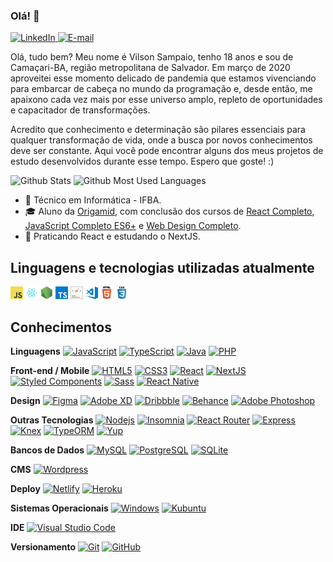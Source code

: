 ### Olá! 👋

<a href="https://www.linkedin.com/in/vilsonsampaio/" target="_blank">
<img src="https://img.shields.io/badge/-LinkedIn-blue?style=flat-square&logo=Linkedin&logoColor=white" alt="LinkedIn">
</a>

<a href="mailto:vilson.sampaio04@gmail.com" target="_blank">
<img src="https://img.shields.io/badge/-Gmail-c14438?style=flat-square&logo=Gmail&logoColor=white&link=mailto:contato.vilsonsampaio@gmail.com" alt="E-mail">
</a>

Olá, tudo bem? Meu nome é Vilson Sampaio, tenho 18 anos e sou de Camaçari-BA, região metropolitana de Salvador. Em março de 2020 aproveitei esse momento delicado de pandemia que estamos vivenciando para embarcar de cabeça no mundo da programação e, desde então, me apaixono cada vez mais por esse universo amplo, repleto de oportunidades e capacitador de transformações. 

Acredito que conhecimento e determinação são pilares essenciais para qualquer transformação de vida, onde a busca por novos conhecimentos deve ser constante. Aqui você pode encontrar alguns dos meus projetos de estudo desenvolvidos durante esse tempo. Espero que goste! :) 

![Github Stats](https://github-readme-stats.vercel.app/api?username=vilsonsampaio&show_icons=true)
![Github Most Used Languages](https://github-readme-stats.vercel.app/api/top-langs/?username=vilsonsampaio&layout=compact)

- 📘 Técnico em Informática - IFBA.
- 🎓 Aluno da [Origamid](https://www.origamid.com/), com conclusão dos cursos de [React Completo](https://www.origamid.com/certificate/9f122bcd/), [JavaScript Completo ES6+](https://www.origamid.com/certificate/cb0b88b5/) e [Web Design Completo](https://www.origamid.com/certificate/ebe04f2f/).
- 🌱 Praticando React e estudando o NextJS.

## Linguagens e tecnologias utilizadas atualmente

<code><img height="20" src="https://raw.githubusercontent.com/github/explore/80688e429a7d4ef2fca1e82350fe8e3517d3494d/topics/javascript/javascript.png"></code>
<code><img height="20" src="https://raw.githubusercontent.com/github/explore/80688e429a7d4ef2fca1e82350fe8e3517d3494d/topics/react/react.png"></code>
<code><img height="20" src="https://raw.githubusercontent.com/github/explore/80688e429a7d4ef2fca1e82350fe8e3517d3494d/topics/nodejs/nodejs.png"></code>
<code><img height="20" src="https://raw.githubusercontent.com/github/explore/80688e429a7d4ef2fca1e82350fe8e3517d3494d/topics/typescript/typescript.png"></code>
<code><img height="20" src="https://raw.githubusercontent.com/github/explore/80688e429a7d4ef2fca1e82350fe8e3517d3494d/topics/styled-components/styled-components.png"></code>
<code><img height="20" src="https://raw.githubusercontent.com/github/explore/80688e429a7d4ef2fca1e82350fe8e3517d3494d/topics/visual-studio-code/visual-studio-code.png"></code>
<code><img height="20" src="https://raw.githubusercontent.com/github/explore/80688e429a7d4ef2fca1e82350fe8e3517d3494d/topics/html/html.png"></code>
<code><img height="20" src="https://raw.githubusercontent.com/github/explore/80688e429a7d4ef2fca1e82350fe8e3517d3494d/topics/css/css.png"></code>


## Conhecimentos

**Linguagens**
[![JavaScript](https://img.shields.io/badge/-JavaScript-black?style=flat-square&logo=javascript&link=https://github.com/vilsonsampaio/)](https://github.com/vilsonsampaio/)
[![TypeScript](https://img.shields.io/badge/-TypeScript-black?style=flat-square&logo=typescript&link=https://github.com/vilsonsampaio/)](https://github.com/vilsonsampaio/)
[![Java](https://img.shields.io/badge/-Java-3571AF?style=flat-square&logo=Java&link=https://github.com/vilsonsampaio/)](https://github.com/vilsonsampaio/)
[![PHP](https://img.shields.io/badge/-PHP-222430?style=flat-square&logo=php&link=https://github.com/vilsonsampaio/)](https://github.com/vilsonsampaio/)

**Front-end / Mobile**
[![HTML5](https://img.shields.io/badge/-HTML5-E34F26?style=flat-square&logo=html5&logoColor=white&link=https://github.com/vilsonsampaio/)](https://github.com/vilsonsampaio/)
[![CSS3](https://img.shields.io/badge/-CSS3-1572B6?style=flat-square&logo=css3&link=https://github.com/vilsonsampaio/)](https://github.com/vilsonsampaio/)
[![React](https://img.shields.io/badge/-React-black?style=flat-square&logo=react&link=https://github.com/vilsonsampaio/)](https://github.com/vilsonsampaio/)
[![NextJS](https://img.shields.io/badge/-NextJS-black?style=flat-square&logo=next.js&link=https://github.com/vilsonsampaio/)](https://github.com/vilsonsampaio/)
[![Styled Components](https://img.shields.io/badge/-Styled%20Components-pink?style=flat-square&logo=styled-components)](https://github.com/vilsonsampaio/)
[![Sass](https://img.shields.io/badge/-Sass-black?style=flat-square&logo=sass)](https://github.com/vilsonsampaio/)
[![React Native](https://img.shields.io/badge/-React%20Native-black?style=flat-square&logo=react)](https://github.com/vilsonsampaio/)

**Design**
[![Figma](https://img.shields.io/badge/-Figma-black?style=flat-square&logo=figma&link=https://github.com/vilsonsampaio/)](https://github.com/vilsonsampaio/)
[![Adobe XD](https://img.shields.io/badge/-Adobe%20XD-444444?style=flat-square&logo=adobe-xd&link=https://github.com/vilsonsampaio/)](https://github.com/vilsonsampaio/)
[![Dribbble](https://img.shields.io/badge/-Dribbble-444444?style=flat-square&logo=dribbble&link=https://github.com/vilsonsampaio/)](https://github.com/vilsonsampaio/)
[![Behance](https://img.shields.io/badge/-Behance-0069FF?style=flat-square&logo=behance&link=https://github.com/vilsonsampaio/)](https://github.com/vilsonsampaio/)
[![Adobe Photoshop](https://img.shields.io/badge/-Adobe%20Photoshop-001E36?style=flat-square&logo=adobe-photoshop&link=https://github.com/vilsonsampaio/)](https://github.com/vilsonsampaio/)


**Outras Tecnologias**
[![Nodejs](https://img.shields.io/badge/-Node.js-2D2C2C?style=flat-square&logo=node.js&link=https://github.com/vilsonsampaio/)](https://github.com/vilsonsampaio/)
[![Insomnia](https://img.shields.io/badge/-Insomnia-5849BE?style=flat-square&logo=insomnia&link=https://github.com/vilsonsampaio/)](https://github.com/vilsonsampaio/)
[![React Router](https://img.shields.io/badge/-React%20Router-black?style=flat-square&logo=react-router&link=https://github.com/vilsonsampaio/)](https://github.com/vilsonsampaio/)
[![Express](https://img.shields.io/badge/-Express-2D2C2C?style=flat-square&logo=express&link=https://github.com/vilsonsampaio/)](https://github.com/vilsonsampaio/)
[![Knex](https://img.shields.io/badge/-Knex-e16426?style=flat-square&logo=knex.js&link=https://github.com/vilsonsampaio/)](https://github.com/vilsonsampaio/)
[![TypeORM](https://img.shields.io/badge/-TypeORM-EA3524?style=flat-square&logo=typeorm&link=https://github.com/vilsonsampaio/)](https://github.com/vilsonsampaio/)
[![Yup](https://img.shields.io/badge/-Yup-000?style=flat-square&logo=yup&link=https://github.com/vilsonsampaio/)](https://github.com/vilsonsampaio/)

**Bancos de Dados**
[![MySQL](https://img.shields.io/badge/-MySQL-a0c4db?style=flat-square&logo=mysql&link=https://github.com/vilsonsampaio/)](https://github.com/vilsonsampaio/)
[![PostgreSQL](https://img.shields.io/badge/-PostgreSQL-336791?style=flat-square&logo=postgresql&link=https://github.com/vilsonsampaio/)](https://github.com/vilsonsampaio/)
[![SQLite](https://img.shields.io/badge/-SQLite-003B57?style=flat-square&logo=sqlite&link=https://github.com/vilsonsampaio/)](https://github.com/vilsonsampaio/)

**CMS**
[![Wordpress](https://img.shields.io/badge/-Wordpress-21759B?style=flat-square&logo=Wordpress&link=https://github.com/vilsonsampaio/)](https://github.com/vilsonsampaio/)

**Deploy**
[![Netlify](https://img.shields.io/badge/-Netlify-DBDBE0?style=flat-square&logo=netlify)](https://github.com/vilsonsampaio/)
[![Heroku](https://img.shields.io/badge/-Heroku-9994CD?style=flat-square&logo=heroku)](https://github.com/vilsonsampaio/)

**Sistemas Operacionais**
[![Windows](https://img.shields.io/badge/-Windows-0078D6?style=flat-square&logo=Windows&link=https://github.com/vilsonsampaio/)](https://github.com/vilsonsampaio/)
[![Kubuntu](https://img.shields.io/badge/-Linux-0078D6?style=flat-square&logo=Kubuntu&link=https://github.com/vilsonsampaio/)](https://github.com/vilsonsampaio/)

**IDE**
[![Visual Studio Code](https://img.shields.io/badge/-Visual%20Studio%20Code-006CAE?style=flat-square&logo=visual-studio-code&link=https://github.com/vilsonsampaio/)](https://github.com/vilsonsampaio/)

**Versionamento**
[![Git](https://img.shields.io/badge/-Git-black?style=flat-square&logo=git&link=https://github.com/vilsonsampaio/)](https://github.com/vilsonsampaio/)
[![GitHub](https://img.shields.io/badge/-GitHub-181717?style=flat-square&logo=github&link=https://github.com/vilsonsampaio/)](https://github.com/vilsonsampaio/)

